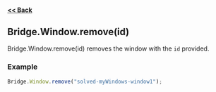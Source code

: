 #### [<< Back](https://github.com/solvedDev/bridge./blob/master/plugins/getting-started.md)
## Bridge.Window.remove(id)
Bridge.Window.remove(id) removes the window with the ```id``` provided.

### Example
```javascript
Bridge.Window.remove("solved-myWindows-window1");
```

